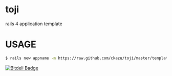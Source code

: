 # toji

rails 4 application template

# USAGE

```sh
$ rails new appname -m https://raw.github.com/ckazu/toji/master/template.rb
```

[![Bitdeli Badge](https://d2weczhvl823v0.cloudfront.net/ckazu/toji/trend.png)](https://bitdeli.com/free "Bitdeli Badge")

